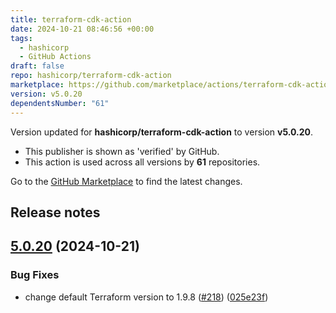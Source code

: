 ```yaml
---
title: terraform-cdk-action
date: 2024-10-21 08:46:56 +00:00
tags:
  - hashicorp
  - GitHub Actions
draft: false
repo: hashicorp/terraform-cdk-action
marketplace: https://github.com/marketplace/actions/terraform-cdk-action
version: v5.0.20
dependentsNumber: "61"
---
```



Version updated for **hashicorp/terraform-cdk-action** to version **v5.0.20**.
- This publisher is shown as 'verified' by GitHub.
- This action is used across all versions by **61** repositories.

Go to the [GitHub Marketplace](https://github.com/marketplace/actions/terraform-cdk-action) to find the latest changes.

## Release notes

## [5.0.20](https://github.com/hashicorp/terraform-cdk-action/compare/v5.0.19...v5.0.20) (2024-10-21)


### Bug Fixes

* change default Terraform version to 1.9.8 ([#218](https://github.com/hashicorp/terraform-cdk-action/issues/218)) ([025e23f](https://github.com/hashicorp/terraform-cdk-action/commit/025e23f824a5f4dfb85606df7d860a64d06117df))

